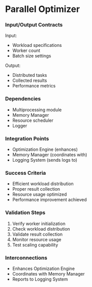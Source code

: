 # Parallel Optimizer
### Input/Output Contracts
Input:
- Workload specifications
- Worker count
- Batch size settings

Output:
- Distributed tasks
- Collected results
- Performance metrics

### Dependencies
- Multiprocessing module
- Memory Manager
- Resource scheduler
- Logger

### Integration Points
- Optimization Engine (enhances)
- Memory Manager (coordinates with)
- Logging System (sends logs to)

### Success Criteria
- Efficient workload distribution
- Proper result collection
- Resource usage optimized
- Performance improvement achieved

### Validation Steps
1. Verify worker initialization
2. Check workload distribution
3. Validate result collection
4. Monitor resource usage
5. Test scaling capability

### Interconnections
- Enhances Optimization Engine
- Coordinates with Memory Manager
- Reports to Logging System